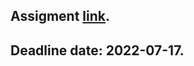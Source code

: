 ## Assigment [link](https://github.com/AlreadyBored/nodejs-assignments/blob/main/assignments/rest-service/assignment.md).
## Deadline date: 2022-07-17.


